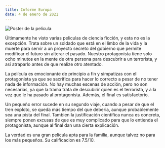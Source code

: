 ```yaml
---
title: Informe Europa
date: 4 de enero de 2021
---
```


![Poster de la película](https://external-content.duckduckgo.com/iu/?u=http%3A%2F%2Ffanart.tv%2Ffanart%2Fmovies%2F45612%2Fmovieposter%2Fsource-code-5315e4e0a2908.jpg&f=1&nofb=1)

Últimamente he visto varias peliculas de ciencia ficción, y esta no es la excepción.
Trata sobre un soldado que está en el limbo de la vida y la muerte para servir a un proyecto secreto del gobierno que permite modificar el futuro sin alterar el pasado.
Nuestro protagonista tiene solo ocho minutos en la mente de otra persona para descubrir a un terrorista, y así atraparlo antes de que realize otro atentado.

La película es emocionante de principio a fin y simpatizas con el protagonista ya que se sacrifica para hacer lo correcto a pesar de no tener nada de información.
No hay muchas escenas de acción, pero no son necesarias, ya que la trama trata de descubirir quien es el terrorista, y a la vez que le ha pasado al protagonista.
Además, el final es satisfactorio.

Un pequeño error sucede en su segundo viaje, cuando a pesar de que el tren exploto, se queda más tiempo del que deberia, aunque probablemente sea una pista del final.
Tambien la justificación cientifica nunca es concreta, siempre ponen excusas de que es muy complicado para que lo entienda el protagonista, aunque al final dan una cierta explicación.

La verdad es una gran película apta para la familia, aunque talvez no para los más pequeños. Su calificacion es 7.5/10.
